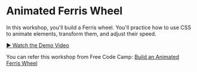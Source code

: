 # Animated Ferris Wheel
In this workshop, you'll build a Ferris wheel. You'll practice how to use CSS to animate elements, transform them, and adjust their speed.

<a href="https://drive.google.com/file/d/1erwH_xq5U7WYzs0S-6sBLuLWwlnGgOGR/view?usp=sharing" target="_blank">▶️ Watch the Demo Video</a>


You can refer this workshop from Free Code Camp: [Build an Animated Ferris Wheel](https://www.freecodecamp.org/learn/full-stack-developer/workshop-ferris-wheel/step-1)